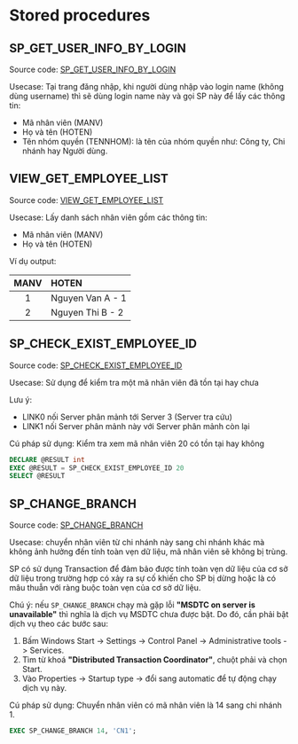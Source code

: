 # Stored procedures

## SP_GET_USER_INFO_BY_LOGIN

Source code: [SP_GET_USER_INFO_BY_LOGIN](./SP_GET_USER_INFO_BY_LOGIN.sql)

Usecase: Tại trang đăng nhập, khi người dùng nhập vào login name (không dùng username) thì sẽ dùng login name này và gọi SP này để lấy các thông tin:

- Mã nhân viên (MANV)
- Họ và tên (HOTEN)
- Tên nhóm quyền (TENNHOM): là tên của nhóm quyền như: Công ty, Chi nhánh hay Người dùng.

## VIEW_GET_EMPLOYEE_LIST

Source code: [VIEW_GET_EMPLOYEE_LIST](VIEW_GET_EMPLOYEE_LIST.sql)

Usecase: Lấy danh sách nhân viên gồm các thông tin:

- Mã nhân viên (MANV)
- Họ và tên (HOTEN)

Ví dụ output:

| MANV | HOTEN |
| :--: | :-----|
| 1 | Nguyen Van A - 1 |
| 2 | Nguyen Thi B - 2 |

## SP_CHECK_EXIST_EMPLOYEE_ID

Source code: [SP_CHECK_EXIST_EMPLOYEE_ID](./SP_CHECK_EXIST_EMPLOYEE_ID.sql)

Usecase: Sử dụng để kiểm tra một mã nhân viên đã tồn tại hay chưa

Lưu ý:
- LINK0 nối Server phân mảnh tới Server 3 (Server tra cứu)
- LINK1 nối Server phân mảnh này với Server phân mảnh còn lại

Cú pháp sử dụng: Kiểm tra xem mã nhân viên 20 có tồn tại hay không

```sql
DECLARE @RESULT int
EXEC @RESULT = SP_CHECK_EXIST_EMPLOYEE_ID 20
SELECT @RESULT
```

## SP_CHANGE_BRANCH

Source code: [SP_CHANGE_BRANCH](SP_CHANGE_BRANCH.sql)

Usecase: chuyển nhân viên từ chi nhánh này sang chi nhánh khác mà không ảnh hưởng đến tính toàn vẹn dữ liệu, mã nhân viên sẽ không bị trùng.

SP có sử dụng Transaction để đảm bảo được tính toàn vẹn dữ liệu của cơ sở dữ liệu trong trường hợp có xảy ra sự cố khiến cho SP bị dừng hoặc là có mâu thuẫn với ràng buộc toàn vẹn của cơ sở dữ liệu.

Chú ý: nếu `SP_CHANGE_BRANCH` chạy mà gặp lỗi **"MSDTC on server is unavailable"** thì nghĩa là dịch vụ MSDTC chưa được bật. Do đó, cần phải bật dịch vụ theo các bước sau:

1. Bấm Windows Start -> Settings -> Control Panel -> Administrative tools -> Services.
1. Tìm từ khoá **"Distributed Transaction Coordinator"**, chuột phải và chọn Start.
1. Vào Properties -> Startup type -> đổi sang automatic để tự động chạy dịch vụ này.

Cú pháp sử dụng: Chuyển nhân viên có mã nhân viên là 14 sang chi nhánh 1.

```sql
EXEC SP_CHANGE_BRANCH 14, 'CN1';
```